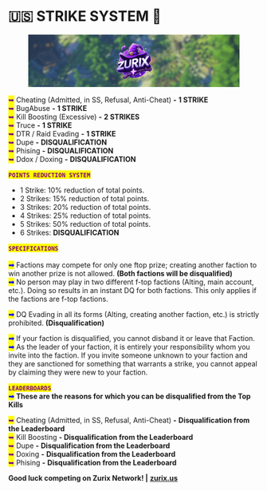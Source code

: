 # 🇺🇸 STRIKE SYSTEM 🚫

<figure><img src=".gitbook/assets/image (4).png" alt=""><figcaption></figcaption></figure>

<mark style="color:purple;">➥</mark> Cheating (Admitted, in SS, Refusal, Anti-Cheat) **-** **1 STRIKE**\
<mark style="color:purple;">➥</mark> BugAbuse **-** **1 STRIKE**\
<mark style="color:purple;">➥</mark> Kill Boosting (Excessive) **-** **2 STRIKES**\
<mark style="color:purple;">➥</mark> Truce **-** **1 STRIKE**\
<mark style="color:purple;">➥</mark> DTR / Raid Evading **-** **1 STRIKE**\
<mark style="color:purple;">➥</mark> Dupe **-** **DISQUALIFICATION**\
<mark style="color:purple;">➥</mark> Phising **-** **DISQUALIFICATION**\
<mark style="color:purple;">➥</mark> Ddox / Doxing **-** **DISQUALIFICATION**

<mark style="color:purple;">**`POINTS REDUCTION SYSTEM`**</mark>

* 1 Strike: 10% reduction of total points.
* 2 Strikes: 15% reduction of total points.
* 3 Strikes: 20% reduction of total points.
* 4 Strikes: 25% reduction of total points.
* 5 Strikes: 50% reduction of total points.
* 6 Strikes: **DISQUALIFICATION**

<mark style="color:purple;">**`SPECIFICATIONS`**</mark>\
\
<mark style="color:blue;">**➟**</mark> Factions may compete for only one ftop prize; creating another faction to win another prize is not allowed. **(Both factions will be disqualified)**\
<mark style="color:blue;">**➟**</mark> No person may play in two different f-top factions (Alting, main account, etc.). Doing so results in an instant DQ for both factions. This only applies if the factions are f-top factions.

<mark style="color:blue;">**➟**</mark> DQ Evading in all its forms (Alting, creating another faction, etc.) is strictly prohibited. **(Disqualification)**

<mark style="color:blue;">**➟**</mark> If your faction is disqualified, you cannot disband it or leave that Faction.\
<mark style="color:blue;">**➟**</mark> As the leader of your faction, it is entirely your responsibility whom you invite into the faction. If you invite someone unknown to your faction and they are sanctioned for something that warrants a strike, you cannot appeal by claiming they were new to your faction.

<mark style="color:purple;">**`LEADERBOARDS`**</mark>\
<mark style="color:blue;">**➟**</mark> **These are the reasons for which you can be disqualified from the Top Kills**

<mark style="color:purple;">➥</mark> Cheating (Admitted, in SS, Refusal, Anti-Cheat) **-** **Disqualification from the Leaderboard**\
<mark style="color:purple;">➥</mark> Kill Boosting **- Disqualification from the Leaderboard**\
<mark style="color:purple;">➥</mark> Dupe **-** **Disqualification from the Leaderboard**\
<mark style="color:purple;">➥</mark> Doxing **-** **Disqualification from the Leaderboard**\
<mark style="color:purple;">➥</mark> Phising **-** **Disqualification from the Leaderboard**

**Good luck competing on Zurix Network! |** [**zurix.us**](https://www.zurix.us)
